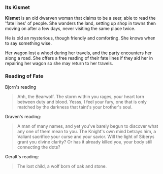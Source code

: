 ### Its Kismet
**Kismet** is an old dwarven woman that claims to be a seer, able to read the 'fate lines' of people. She wanders the land, setting up shop in towns then moving on after a few days, never visiting the same place twice.

He is old an mysterious, though friendly and comforting. She knows when to say something wise.

Her wagon lost a wheel during her travels, and the party encounters her along a road. She offers a free reading of their fate lines if they aid her in repairing her wagon so she may return to her travels.

### Reading of Fate

Bjorn's reading
>  Ahh, the Bearwolf. The storm within you rages, your heart torn between duty and blood. Yesss, I feel your fury, one that is only matched by the darkness that taint's your brother's soul.

Draven's reading:
> A man of many names, and yet you've barely begun to discover what any one of them mean to you. The Knight's own mind betrays him, a Valiant sacrifice your curse and your savior. Will the light of Siberys grant you divine clarity? Or has it already killed you, your body still connecting the dots?

Geralt's reading:
> The lost child, a wolf born of oak and stone.